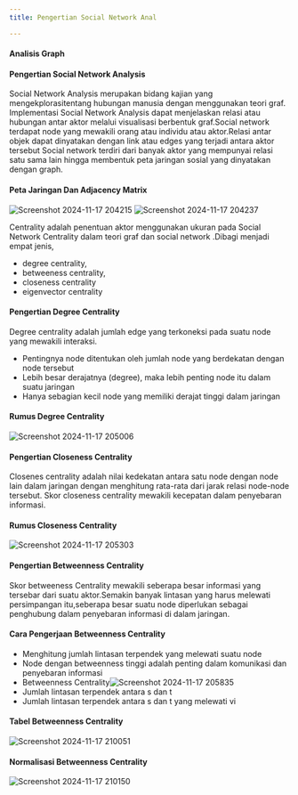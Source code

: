 ```yaml
---
title: Pengertian Social Network Anal

---
```


#### Analisis Graph
#### Pengertian Social Network Analysis
Social Network Analysis merupakan bidang kajian yang mengekplorasitentang hubungan manusia dengan menggunakan teori graf. Implementasi Social Network Analysis dapat menjelaskan relasi atau hubungan antar aktor melalui visualisasi berbentuk graf.Social network terdapat node yang mewakili orang atau individu atau aktor.Relasi  antar objek  dapat dinyatakan dengan link atau edges yang terjadi antara aktor tersebut Social network terdiri dari banyak aktor yang mempunyai relasi satu sama lain hingga membentuk peta jaringan sosial yang dinyatakan dengan graph.

#### Peta Jaringan Dan Adjacency Matrix
![Screenshot 2024-11-17 204215](https://hackmd.io/_uploads/SJ1V7dDzkx.png)
![Screenshot 2024-11-17 204237](https://hackmd.io/_uploads/Sk9VXODG1l.png)

Centrality adalah penentuan aktor menggunakan ukuran pada Social Network Centrality dalam teori graf dan social network .Dibagi menjadi empat jenis, 
* degree centrality, 
* betweeness centrality, 
* closeness centrality 
* eigenvector centrality

#### Pengertian Degree Centrality
Degree centrality adalah jumlah edge yang terkoneksi pada suatu node yang mewakili interaksi.
* Pentingnya node ditentukan oleh jumlah node yang berdekatan dengan node tersebut
* Lebih besar derajatnya (degree), maka lebih penting node itu dalam suatu jaringan 
* Hanya sebagian kecil node yang memiliki derajat tinggi dalam jaringan 

#### Rumus Degree Centrality
![Screenshot 2024-11-17 205006](https://hackmd.io/_uploads/B1eiEuwG1x.png)

#### Pengertian Closeness Centrality
Closenes centrality adalah nilai kedekatan antara satu node dengan node lain dalam jaringan dengan menghitung rata-rata dari jarak relasi node-node tersebut. Skor closeness centrality mewakili kecepatan dalam penyebaran informasi.

#### Rumus Closeness Centrality
![Screenshot 2024-11-17 205303](https://hackmd.io/_uploads/HJEIB_wf1l.png)

#### Pengertian Betweenness Centrality
Skor betweeness Centrality mewakili seberapa besar informasi yang tersebar dari suatu aktor.Semakin banyak lintasan yang harus melewati persimpangan itu,seberapa besar suatu node diperlukan sebagai penghubung dalam penyebaran informasi di dalam jaringan.

#### Cara Pengerjaan Betweenness Centrality
* Menghitung jumlah lintasan terpendek yang melewati suatu node
* Node dengan  betweenness  tinggi  adalah  penting dalam komunikasi dan penyebaran informasi
* Betweenness Centrality![Screenshot 2024-11-17 205835](https://hackmd.io/_uploads/HyC5UuwMkl.png)
* Jumlah lintasan terpendek antara  s dan t
* Jumlah lintasan terpendek antara s dan t yang melewati vi

#### Tabel Betweenness Centrality
![Screenshot 2024-11-17 210051](https://hackmd.io/_uploads/HkFXw_Pf1e.png)

#### Normalisasi Betweenness Centrality
![Screenshot 2024-11-17 210150](https://hackmd.io/_uploads/SJJDPOvz1l.png)

